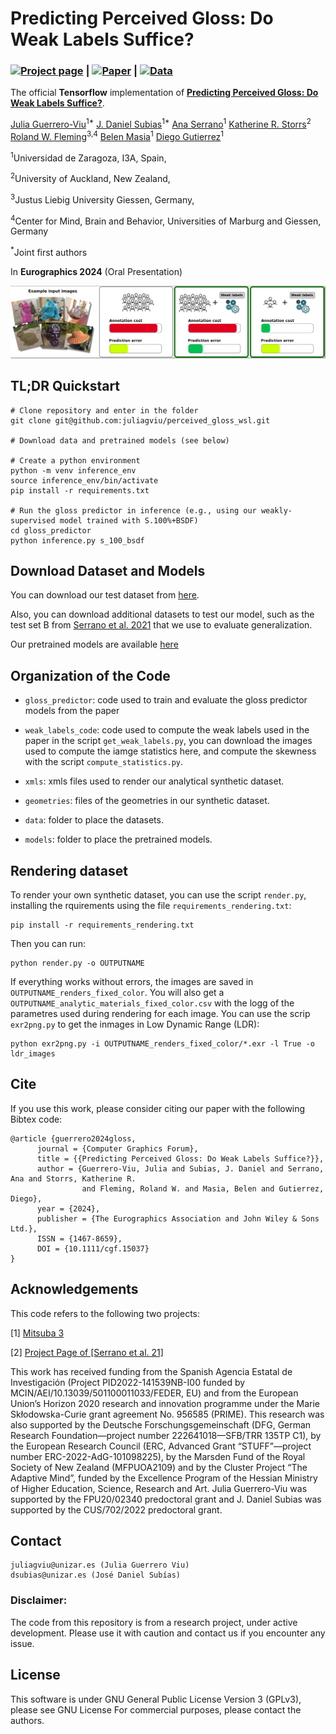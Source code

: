 # Predicting Perceived Gloss: Do Weak Labels Suffice?

### [![Project page](https://img.shields.io/badge/-Project%20page-blue)](https://graphics.unizar.es/projects/perceived_gloss_2024/) | [![Paper](https://img.shields.io/badge/Paper-PDF-red)](https://arxiv.org/pdf/2403.17672.pdf) | [![Data](https://img.shields.io/badge/-Data-yellowgreen)](https://nas-graphics.unizar.es/s/M6CD8PY4DsrNFmm)

The official **Tensorflow**  implementation of [**Predicting Perceived Gloss: Do Weak Labels Suffice?**](https://graphics.unizar.es/projects/perceived_gloss_2024/). 

[Julia Guerrero-Viu](http://webdiis.unizar.es/~juliagv/)<sup>1*</sup>
[J. Daniel Subias](https://dsubias.github.io/#about)<sup>1*</sup>
[Ana Serrano](https://ana-serrano.github.io/)<sup>1</sup>
[Katherine R. Storrs](https://www.katestorrs.com/#about)<sup>2</sup>
[Roland W. Fleming](https://www.allpsych.uni-giessen.de/fleminglab/)<sup>3,4</sup>
[Belen Masia](http://webdiis.unizar.es/~bmasia/)<sup>1</sup>
[Diego Gutierrez](http://giga.cps.unizar.es/~diegog/)<sup>1</sup>

<sup>1</sup>Universidad de Zaragoza, I3A, Spain, 

<sup>2</sup>University of Auckland, New Zealand, 

<sup>3</sup>Justus Liebig University Giessen, Germany, 

<sup>4</sup>Center for Mind, Brain and Behavior, Universities of Marburg and Giessen, Germany

<sup>*</sup>Joint first authors


In **Eurographics 2024** (Oral Presentation)

<img src='imgs/teaser.png'/>

## TL;DR Quickstart
```
# Clone repository and enter in the folder
git clone git@github.com:juliagviu/perceived_gloss_wsl.git

# Download data and pretrained models (see below)

# Create a python environment
python -m venv inference_env
source inference_env/bin/activate
pip install -r requirements.txt

# Run the gloss predictor in inference (e.g., using our weakly-supervised model trained with S.100%+BSDF)
cd gloss_predictor
python inference.py s_100_bsdf
```

## Download Dataset and Models
You can download our test dataset from [here](https://nas-graphics.unizar.es/s/M6CD8PY4DsrNFmm).

Also, you can download additional datasets to test our model, such as the test set B from [Serrano et al. 2021](https://mig.mpi-inf.mpg.de/) that we use to evaluate generalization.


Our pretrained models are available [here](https://nas-graphics.unizar.es/s/trbfGHdrKRig6D2)

## Organization of the Code
* `gloss_predictor`: code used to train and evaluate the gloss predictor models from the paper

* `weak_labels_code`: code used to compute the weak labels used in the paper in the script `get_weak_labels.py`, you can download the images used to compute the iamge statistics here, and compute the skewness with the script `compute_statistics.py`.

* `xmls`: xmls files used to render our analytical synthetic dataset.

* `geometries`: files of the geometries in our synthetic dataset.

* `data`: folder to place the datasets.

* `models`: folder to place the pretrained models.
 

## Rendering dataset

To render your own synthetic dataset, you can use the script `render.py`, installing the rquirements using the file `requirements_rendering.txt`:

```
pip install -r requirements_rendering.txt
```

Then you can run: 

```
python render.py -o OUTPUTNAME
```

If everything works without errors, the images are saved in `OUTPUTNAME_renders_fixed_color`. You will also get a `OUTPUTNAME_analytic_materials_fixed_color.csv` with the logg of the parametres used during rendering for each image. You can use the scrip `exr2png.py` to get the inmages in Low Dynamic Range (LDR): 

```
python exr2png.py -i OUTPUTNAME_renders_fixed_color/*.exr -l True -o ldr_images
```


## Cite

If you use this work, please consider citing our paper with the following Bibtex code:

```
@article {guerrero2024gloss,
      journal = {Computer Graphics Forum}, 
      title = {{Predicting Perceived Gloss: Do Weak Labels Suffice?}},
      author = {Guerrero-Viu, Julia and Subias, J. Daniel and Serrano, Ana and Storrs, Katherine R. 
                and Fleming, Roland W. and Masia, Belen and Gutierrez, Diego}, 
      year = {2024},
      publisher = {The Eurographics Association and John Wiley & Sons Ltd.}, 
      ISSN = {1467-8659}, 
      DOI = {10.1111/cgf.15037}
}
```

## Acknowledgements

This code refers to the following two projects:

[1] [Mitsuba 3](https://www.mitsuba-renderer.org/)

[2] [Project Page of [Serrano et al. 21]](https://mig.mpi-inf.mpg.de/) 

This work has received funding from the Spanish Agencia Estatal de Investigación (Project PID2022-141539NB-I00 funded by MCIN/AEI/10.13039/501100011033/FEDER, EU) and from the European Union’s Horizon 2020 research and innovation programme under the Marie Skłodowska-Curie grant agreement No. 956585 (PRIME). This research was also supported by the Deutsche Forschungsgemeinschaft (DFG, German Research Foundation—project number 222641018—SFB/TRR 135TP C1), by the European Research Council (ERC, Advanced Grant “STUFF”—project number ERC-2022-AdG-101098225), by the Marsden Fund of the Royal Society of New Zealand (MFPUOA2109) and by the Cluster Project “The Adaptive Mind”, funded by the Excellence Program of the Hessian Ministry of Higher Education, Science, Research and Art. 
Julia Guerrero-Viu was supported by the FPU20/02340 predoctoral grant and J. Daniel Subias was supported by the CUS/702/2022 predoctoral grant.


## Contact

    juliagviu@unizar.es (Julia Guerrero Viu)
    dsubias@unizar.es (José Daniel Subías)

### Disclaimer:
The code from this repository is from a research project, under active development. Please use it with caution and contact us if you encounter any issue.

## License

This software is under GNU General Public License Version 3 (GPLv3), please see GNU License
For commercial purposes, please contact the authors.